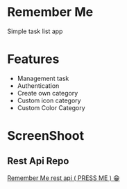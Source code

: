 # Remember Me

Simple task list app

# Features

- Management task
- Authentication
- Create own category
- Custom icon category
- Custom Color Category

# ScreenShoot

## Rest Api Repo

<a href="https://github.com/Farriq-mfq/RememberMe-Rest-Api">Remember Me rest api ( PRESS ME ) 😁</a>
